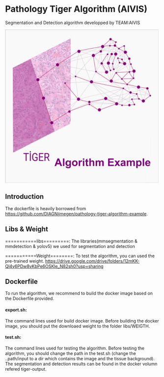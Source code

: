# Pathology Tiger Algorithm (AIVIS)

Segmentation and Detection algorithm developped by TEAM:AIVIS

<img src="https://github.com/DIAGNijmegen/pathology-tiger-algorithm-example/blob/main/Tiger%20-%20algorithm%20example.png" width="500" height="500">


## Introduction
The dockerfile is heavily borrowed from https://github.com/DIAGNijmegen/pathology-tiger-algorithm-example.


## Libs & Weight
===========libs=========: 
The libraries(mmsegmentation & mmdetection & yolov5) we used for segmentation and detection

===========Weight========:
To test the algorithm, you can used the pre-trained weight.
https://drive.google.com/drive/folders/12mKK-Ql4y6PDw8vKbPe6OSKle_N82sh0?usp=sharing

## Dockerfile
To run the algorithm, we recommend to build the docker image based on the Dockerfile provided.
#### export.sh:
The command lines used for build docker image.
Before building the docker image, you should put the downloaed weight to the folder libs/WEIGTH.

#### test.sh:
The command lines used for testing the algorithm.
Before testing the algorithm, you should change the path in the test.sh
(change the ..path/input to a dir which contains the image and the tissue background).
The segmentation and detection results can be found in the docker volumn refered tiger-output.

